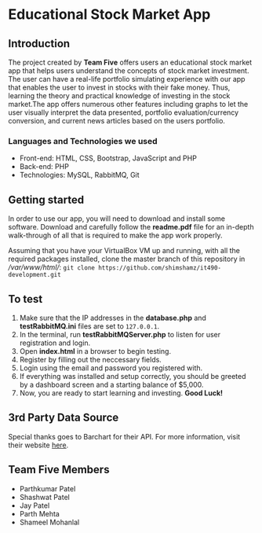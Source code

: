 # Educational Stock Market App

## Introduction
The project created by **Team Five** offers users an educational stock market app that helps users understand the concepts of stock market investment. The user can have a real-life portfolio simulating experience with our app that enables the user to invest in stocks with their fake money. Thus, learning the theory and practical knowledge of investing in the stock market.The app offers numerous other features including graphs to let the user visually interpret the data presented, portfolio evaluation/currency conversion, and current news articles based on the users portfolio.

### Languages and Technologies we used
* Front-end: HTML, CSS, Bootstrap, JavaScript and PHP
* Back-end: PHP
* Technologies: MySQL, RabbitMQ, Git

## Getting started
In order to use our app, you will need to download and install some software. Download and carefully follow the **readme.pdf** file for an in-depth walk-through of all that is required to make the app work properly.

Assuming that you have your VirtualBox VM up and running, with all the required packages installed, clone the master branch of this repository in */var/www/html/*: `git clone https://github.com/shimshamz/it490-development.git`

## To test
1. Make sure that the IP addresses in the **database.php** and **testRabbitMQ.ini** files are set to `127.0.0.1`.
2. In the terminal, run **testRabbitMQServer.php** to listen for user registration and login.
3. Open **index.html** in a browser to begin testing.
4. Register by filling out the neccessary fields.
5. Login using the email and password you registered with. 
6. If everything was installed and setup correctly, you should be greeted by a dashboard screen and a starting balance of $5,000.
7. Now, you are ready to start learning and investing. **Good Luck!**

## 3rd Party Data Source
Special thanks goes to Barchart for their API. For more information, visit their website [here](https://www.barchart.com/ondemand/api "Barchart API").

## Team Five Members
* Parthkumar Patel
* Shashwat Patel
* Jay Patel
* Parth Mehta
* Shameel Mohanlal